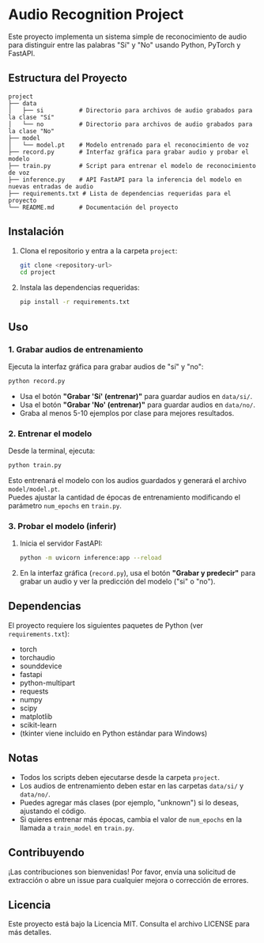 # Audio Recognition Project

Este proyecto implementa un sistema simple de reconocimiento de audio para distinguir entre las palabras "Sí" y "No" usando Python, PyTorch y FastAPI.

## Estructura del Proyecto

```
project
├── data
│   ├── si          # Directorio para archivos de audio grabados para la clase "Sí"
│   └── no          # Directorio para archivos de audio grabados para la clase "No"
├── model
│   └── model.pt    # Modelo entrenado para el reconocimiento de voz
├── record.py       # Interfaz gráfica para grabar audio y probar el modelo
├── train.py        # Script para entrenar el modelo de reconocimiento de voz
├── inference.py    # API FastAPI para la inferencia del modelo en nuevas entradas de audio
├── requirements.txt # Lista de dependencias requeridas para el proyecto
└── README.md       # Documentación del proyecto
```

## Instalación

1. Clona el repositorio y entra a la carpeta `project`:
   ```bash
   git clone <repository-url>
   cd project
   ```

2. Instala las dependencias requeridas:
   ```bash
   pip install -r requirements.txt
   ```

## Uso

### 1. Grabar audios de entrenamiento

Ejecuta la interfaz gráfica para grabar audios de "sí" y "no":

```bash
python record.py
```

- Usa el botón **"Grabar 'Sí' (entrenar)"** para guardar audios en `data/si/`.
- Usa el botón **"Grabar 'No' (entrenar)"** para guardar audios en `data/no/`.
- Graba al menos 5-10 ejemplos por clase para mejores resultados.

### 2. Entrenar el modelo

Desde la terminal, ejecuta:

```bash
python train.py
```

Esto entrenará el modelo con los audios guardados y generará el archivo `model/model.pt`.  
Puedes ajustar la cantidad de épocas de entrenamiento modificando el parámetro `num_epochs` en `train.py`.

### 3. Probar el modelo (inferir)

1. Inicia el servidor FastAPI:
   ```bash
   python -m uvicorn inference:app --reload
   ```

2. En la interfaz gráfica (`record.py`), usa el botón **"Grabar y predecir"** para grabar un audio y ver la predicción del modelo ("si" o "no").

## Dependencias

El proyecto requiere los siguientes paquetes de Python (ver `requirements.txt`):

- torch
- torchaudio
- sounddevice
- fastapi
- python-multipart
- requests
- numpy
- scipy
- matplotlib
- scikit-learn
- (tkinter viene incluido en Python estándar para Windows)

## Notas

- Todos los scripts deben ejecutarse desde la carpeta `project`.
- Los audios de entrenamiento deben estar en las carpetas `data/si/` y `data/no/`.
- Puedes agregar más clases (por ejemplo, "unknown") si lo deseas, ajustando el código.
- Si quieres entrenar más épocas, cambia el valor de `num_epochs` en la llamada a `train_model` en `train.py`.

## Contribuyendo

¡Las contribuciones son bienvenidas! Por favor, envía una solicitud de extracción o abre un issue para cualquier mejora o corrección de errores.

## Licencia

Este proyecto está bajo la Licencia MIT. Consulta el archivo LICENSE para más detalles.
